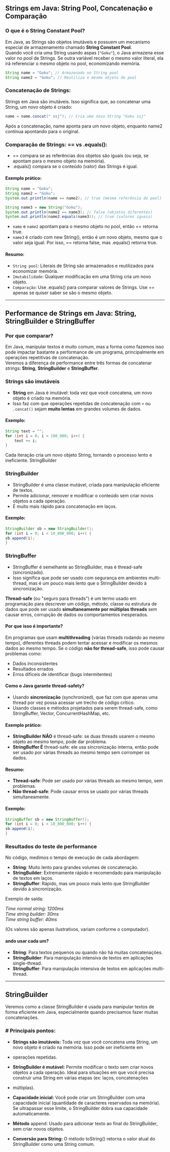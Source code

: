 
## Strings em Java: String Pool, Concatenação e Comparação

### O que é o String Constant Pool?

Em Java, as Strings são objetos imutáveis e possuem um mecanismo especial de armazenamento chamado **String Constant Pool**.  
Quando você cria uma String usando aspas (`"Goku"`), o Java armazena esse valor no pool de Strings. 
Se outra variável receber o mesmo valor literal, ela irá referenciar o mesmo objeto no pool, economizando memória.

```java
String name = "Goku"; // Armazenado no String pool
String name2 = "Goku"; // Reutiliza o mesmo objeto do pool
```

### Concatenação de Strings:

Strings em Java são imutáveis. Isso significa que, ao concatenar uma String, um novo objeto é criado:

````java
name = name.concat(" ssj"); // Cria uma nova String "Goku ssj"
````

Após a concatenação, name aponta para um novo objeto, enquanto name2 continua apontando para o original.

### Comparação de Strings: == vs .equals():

- == compara se as referências dos objetos são iguais (ou seja, se apontam para o mesmo objeto na memória).
- .equals() compara se o conteúdo (valor) das Strings é igual.

#### Exemplo prático:

````java
String name = "Goku";
String name2 = "Goku";
System.out.println(name == name2); // true (mesma referência do pool)

String name3 = new String("Goku");
System.out.println(name2 == name3); // false (objetos diferentes)
System.out.println(name2.equals(name3)); // true (valores iguais)
````
- `name` e `name2` apontam para o mesmo objeto no pool, então == retorna true.
- `name3` é criado com new String(), então é um novo objeto, mesmo que o valor seja igual. Por isso, == retorna false, mas .equals() retorna true.


#### Resumo:

- `String pool`: Literais de String são armazenados e reutilizados para economizar memória.
- `Imutabilidade`: Qualquer modificação em uma String cria um novo objeto.
- `Comparação`: Use .equals() para comparar valores de Strings. Use == apenas se quiser saber se são o mesmo objeto.

---

## Performance de Strings em Java: String, StringBuilder e StringBuffer

### Por que comparar?

Em Java, manipular textos é muito comum, mas a forma como fazemos isso pode impactar bastante a performance de um 
programa, principalmente em operações repetitivas de concatenação.  
Veremos a diferença de performance entre três formas de concatenar strings:
**String**, **StringBuilder** e **StringBuffer**.

### Strings são imutáveis

- **String** em Java é imutável: toda vez que você concatena, um novo objeto é criado na memória.
- Isso faz com que operações repetidas de concatenação com `+` ou `.concat()` sejam **muito lentas** em grandes volumes de dados.

#### Exemplo:
```java
String text = "";
for (int i = 0; i < 100_000; i++) {
    text += i;
}
```
Cada iteração cria um novo objeto String, tornando o processo lento e ineficiente.
StringBuilder

### StringBuilder
- StringBuilder é uma classe mutável, criada para manipulação eficiente de textos.
- Permite adicionar, remover e modificar o conteúdo sem criar novos objetos a cada operação.
- É muito mais rápido para concatenação em laços.

#### Exemplo:

````java
StringBuilder sb = new StringBuilder();
for (int i = 0; i < 10_000_000; i++) {
sb.append(i);
}
````

### StringBuffer

- StringBuffer é semelhante ao StringBuilder, mas é thread-safe (sincronizado).
- Isso significa que pode ser usado com segurança em ambientes multi-thread, mas é um pouco mais lento que o StringBuilder devido à sincronização.

**Thread-safe** (ou "seguro para threads") é um termo usado em programação para descrever um código, método, classe ou 
estrutura de dados que pode ser usado **simultaneamente por múltiplas threads** sem causar erros, corrupção de dados ou
comportamentos inesperados.

#### Por que isso é importante?

Em programas que usam **multithreading** (várias threads rodando ao mesmo tempo), diferentes threads 
podem tentar acessar e modificar os mesmos dados ao mesmo tempo.
Se o código **não for thread-safe**, isso pode causar problemas como:

- Dados inconsistentes
- Resultados errados
- Erros difíceis de identificar (bugs intermitentes)

#### Como o Java garante thread-safety?

- Usando **sincronização** (synchronized), que faz com que apenas uma thread por vez possa acessar um trecho de código crítico.
- Usando classes e métodos projetados para serem thread-safe, como StringBuffer, Vector, ConcurrentHashMap, etc.

#### Exemplo prático:

- **StringBuilder NÃO** é thread-safe: se duas threads usarem o mesmo objeto ao mesmo tempo, pode dar problema.
- **StringBuffer É** thread-safe: ele usa sincronização interna, então pode ser usado por várias threads ao mesmo tempo sem corromper os dados.

#### Resumo:

- **Thread-safe**: Pode ser usado por várias threads ao mesmo tempo, sem problemas.
- **Não thread-safe**: Pode causar erros se usado por várias threads simultaneamente.

#### Exemplo:

````java
StringBuffer sb = new StringBuffer();
for (int i = 0; i < 10_000_000; i++) {
sb.append(i);
}
````

### Resultados do teste de performance

No código, medimos o tempo de execução de cada abordagem:

- **String**: Muito lento para grandes volumes de concatenação.
- **StringBuilder**: Extremamente rápido e recomendado para manipulação de textos em laços.
- **StringBuffer**: Rápido, mas um pouco mais lento que StringBuilder devido à sincronização.

Exemplo de saída:

_Time normal string: 1200ms<br>
Time string builder: 30ms<br>
Time string buffer: 40ms_

(Os valores são apenas ilustrativos, variam conforme o computador).

#### ando usar cada um?

- **String**: Para textos pequenos ou quando não há muitas concatenações.
- **StringBuilder**: Para manipulação intensiva de textos em aplicações single-thread.
- **StringBuffer**: Para manipulação intensiva de textos em aplicações multi-thread.

---

## StringBuilder

Veremos como a classe StringBuilder é usada para manipular textos de forma eficiente em Java, 
especialmente quando precisamos fazer muitas concatenações.

### # Principais pontos:

- **Strings são imutáveis:**
Toda vez que você concatena uma String, um novo objeto é criado na memória. Isso pode ser ineficiente em 
- operações repetidas.

- **StringBuilder é mutável:**
Permite modificar o texto sem criar novos objetos a cada operação.
Ideal para situações em que você precisa construir uma String em várias etapas (ex: laços, concatenações 
- múltiplas).

- **Capacidade inicial:**
Você pode criar um StringBuilder com uma capacidade inicial (quantidade de caracteres reservados na memória).
Se ultrapassar esse limite, o StringBuilder dobra sua capacidade automaticamente.

- **Método** append:
Usado para adicionar texto ao final do StringBuilder, sem criar novos objetos.

- **Conversão para String:**
O método toString() retorna o valor atual do StringBuilder como uma String comum.
